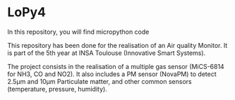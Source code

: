 # LoPy4
In this repository, you will find micropython code

This repository has been done for the realisation of an Air quality Monitor.
It is part of the 5th year at INSA Toulouse (Innovative Smart Systems).

The project consists in the realisation of a multiple gas sensor (MiCS-6814 for NH3, CO and NO2).
It also includes a PM sensor (NovaPM) to detect 2.5µm and 10µm Particulate matter, and other common sensors (temperature, pressure, humidity).


